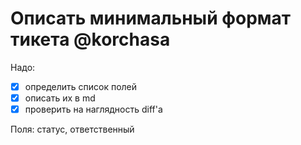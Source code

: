 # Описать минимальный формат тикета @korchasa

Надо:

- [x] определить список полей
- [x] описать их в md
- [x] проверить на наглядность diff'а

Поля: статус, ответственный
